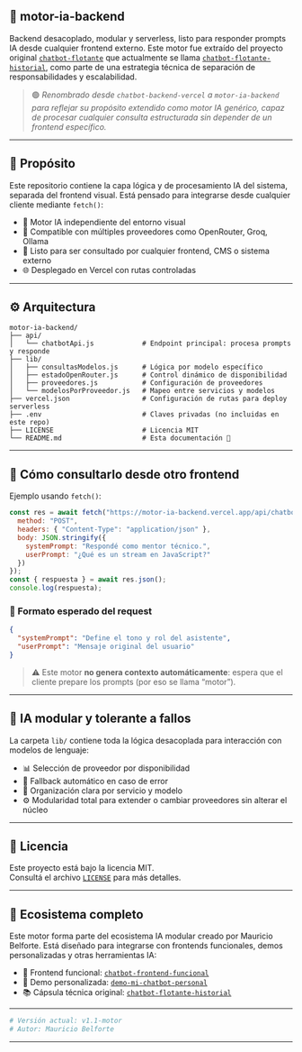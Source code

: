 
## 🧠 motor-ia-backend

Backend desacoplado, modular y serverless, listo para responder prompts IA desde cualquier frontend externo. Este motor fue extraído del proyecto original [`chatbot-flotante`](https://github.com/MauricioBelforte/chatbot-flotante-historial) que actualmente se llama [`chatbot-flotante-historial`](https://github.com/MauricioBelforte/chatbot-flotante-historial), como parte de una estrategia técnica de separación de responsabilidades y escalabilidad.

> 🟢 *Renombrado desde `chatbot-backend-vercel` a `motor-ia-backend` para reflejar su propósito extendido como motor IA genérico, capaz de procesar cualquier consulta estructurada sin depender de un frontend específico.*

---

## 🎯 Propósito

Este repositorio contiene la capa lógica y de procesamiento IA del sistema, separada del frontend visual. Está pensado para integrarse desde cualquier cliente mediante `fetch()`:

- 🔄 Motor IA independiente del entorno visual
- 🧪 Compatible con múltiples proveedores como OpenRouter, Groq, Ollama
- 🧰 Listo para ser consultado por cualquier frontend, CMS o sistema externo
- 🌐 Desplegado en Vercel con rutas controladas

---

## ⚙️ Arquitectura

```text
motor-ia-backend/
├── api/
│   └── chatbotApi.js            # Endpoint principal: procesa prompts y responde
├── lib/
│   ├── consultasModelos.js      # Lógica por modelo específico
│   ├── estadoOpenRouter.js      # Control dinámico de disponibilidad
│   ├── proveedores.js           # Configuración de proveedores
│   └── modelosPorProveedor.js   # Mapeo entre servicios y modelos
├── vercel.json                  # Configuración de rutas para deploy serverless
├── .env                         # Claves privadas (no incluidas en este repo)
├── LICENSE                      # Licencia MIT
└── README.md                    # Esta documentación 📘
```

---

## 📡 Cómo consultarlo desde otro frontend

Ejemplo usando `fetch()`:

```js
const res = await fetch("https://motor-ia-backend.vercel.app/api/chatbotApi", {
  method: "POST",
  headers: { "Content-Type": "application/json" },
  body: JSON.stringify({
    systemPrompt: "Respondé como mentor técnico.",
    userPrompt: "¿Qué es un stream en JavaScript?"
  })
});
const { respuesta } = await res.json();
console.log(respuesta);
```

### 📄 Formato esperado del request

```json
{
  "systemPrompt": "Define el tono y rol del asistente",
  "userPrompt": "Mensaje original del usuario"
}
```

> ⚠️ Este motor **no genera contexto automáticamente**: espera que el cliente prepare los prompts (por eso se llama “motor”).

---

## 🧪 IA modular y tolerante a fallos

La carpeta `lib/` contiene toda la lógica desacoplada para interacción con modelos de lenguaje:

- 📊 Selección de proveedor por disponibilidad
- 🔁 Fallback automático en caso de error
- 🧩 Organización clara por servicio y modelo
- ⚙️ Modularidad total para extender o cambiar proveedores sin alterar el núcleo

---

## 📜 Licencia

Este proyecto está bajo la licencia MIT.  
Consultá el archivo [`LICENSE`](./LICENSE) para más detalles.

---

## 🧭 Ecosistema completo

Este motor forma parte del ecosistema IA modular creado por Mauricio Belforte. Está diseñado para integrarse con frontends funcionales, demos personalizadas y otras herramientas IA:

- 🎨 Frontend funcional: [`chatbot-frontend-funcional`](https://github.com/MauricioBelforte/chatbot-frontend-funcional)
- 💬 Demo personalizada: [`demo-mi-chatbot-personal`](https://github.com/MauricioBelforte/demo-mi-chatbot-personal)
- 📚 Cápsula técnica original: [`chatbot-flotante-historial`](https://github.com/MauricioBelforte/chatbot-flotante-historial)

---

```bash
# Versión actual: v1.1-motor
# Autor: Mauricio Belforte
```

---

